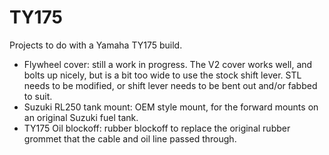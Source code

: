 # TY175
Projects to do with a Yamaha TY175 build.
- Flywheel cover: still a work in progress. The V2 cover works well, and bolts up nicely, but is a bit too wide to use the stock shift lever. STL needs to be modified, or shift lever needs to be bent out and/or fabbed to suit.
- Suzuki RL250 tank mount: OEM style mount, for the forward mounts on an original Suzuki fuel tank.  
- TY175 Oil blockoff: rubber blockoff to replace the original rubber grommet that the cable and oil line passed through.
